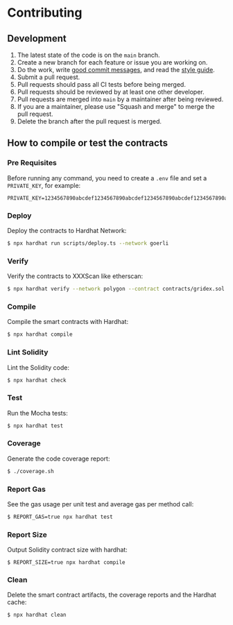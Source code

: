 # Contributing

## Development

1. The latest state of the code is on the `main` branch.
2. Create a new branch for each feature or issue you are working on.
3. Do the work, write [good commit messages](https://chris.beams.io/posts/git-commit/), and read
   the [style guide](https://solidity.readthedocs.io/en/v0.8.6/style-guide.html).
4. Submit a pull request.
5. Pull requests should pass all CI tests before being merged.
6. Pull requests should be reviewed by at least one other developer.
7. Pull requests are merged into `main` by a maintainer after being reviewed.
8. If you are a maintainer, please use "Squash and merge" to merge the pull request.
9. Delete the branch after the pull request is merged.

## How to compile or test the contracts

### Pre Requisites

Before running any command, you need to create a `.env` file and set a `PRIVATE_KEY`, for example:

```
PRIVATE_KEY=1234567890abcdef1234567890abcdef1234567890abcdef1234567890abcdef
```

### Deploy

Deploy the contracts to Hardhat Network:

```sh
$ npx hardhat run scripts/deploy.ts --network goerli
```

### Verify

Verify the contracts to XXXScan like etherscan:

```sh
$ npx hardhat verify --network polygon --contract contracts/gridex.sol:Gridex <Contract Address>
```

### Compile

Compile the smart contracts with Hardhat:

```sh
$ npx hardhat compile
```

### Lint Solidity

Lint the Solidity code:

```sh
$ npx hardhat check
```

### Test

Run the Mocha tests:

```sh
$ npx hardhat test
```

### Coverage

Generate the code coverage report:

```sh
$ ./coverage.sh
```

### Report Gas

See the gas usage per unit test and average gas per method call:

```sh
$ REPORT_GAS=true npx hardhat test
```

### Report Size

Output Solidity contract size with hardhat:

```shell
$ REPORT_SIZE=true npx hardhat compile
```

### Clean

Delete the smart contract artifacts, the coverage reports and the Hardhat cache:

```sh
$ npx hardhat clean
```
